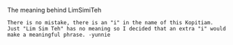 The meaning behind LimSimiTeh

```
There is no mistake, there is an "i" in the name of this Kopitiam. Just "Lim Sim Teh" has no meaning so I decided that an extra "i" would make a meaningful phrase. -yunnie
```
